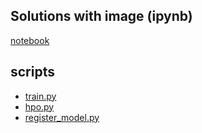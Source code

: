 ## Solutions with image (ipynb)

[notebook](./homework.ipynb)

## scripts

- [train.py](./train.py)
- [hpo.py](./hpo.py)
- [register_model.py](./register_model.py)